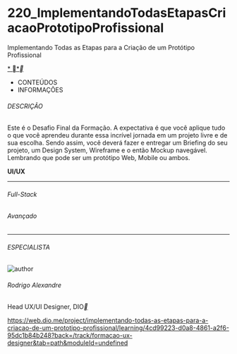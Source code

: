 # 220_ImplementandoTodasEtapasCriacaoPrototipoProfissional
Implementando Todas as Etapas para a Criação de um Protótipo Profissional

[*
*](https://web.dio.me/lab/implementando-todas-as-etapas-para-a-criacao-de-um-prototipo-profissional/learning/4cd99223-d0a8-4861-a2f6-95dc1b84b248)[**](https://web.dio.me/lab/implementando-todas-as-etapas-para-a-criacao-de-um-prototipo-profissional/learning/eacb2043-268c-40d5-b6d1-b0cc2140df93)



- CONTEÚDOS
- INFORMAÇÕES

###### DESCRIÇÃO

Este é o Desafio Final da Formação. A expectativa é que você aplique tudo o que você aprendeu durante essa incrível jornada em um projeto livre e de sua escolha. Sendo assim, você deverá fazer e entregar um Briefing do seu projeto, um Design System, Wireframe e o então Mockup navegável. Lembrando que pode ser um protótipo Web, Mobile ou ambos.

**UI/UX**

------

###### Full-Stack

###### Avançado

------

###### ESPECIALISTA

![author](https://hermes.digitalinnovation.one/users/author/photos/30f4896e-10cd-450d-87a2-dc50f62cbfc9.jpg)

###### Rodrigo Alexandre

Head UX/UI Designer, DIO[**](https://www.linkedin.com/in/rodrigo-alexandre-c-8469b010a/)



https://web.dio.me/project/implementando-todas-as-etapas-para-a-criacao-de-um-prototipo-profissional/learning/4cd99223-d0a8-4861-a2f6-95dc1b84b248?back=/track/formacao-ux-designer&tab=path&moduleId=undefined









